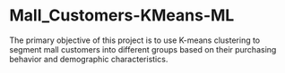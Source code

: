 # Mall_Customers-KMeans-ML
The primary objective of this project is to use K-means clustering to segment mall customers into different groups based on their purchasing behavior and demographic characteristics. 
